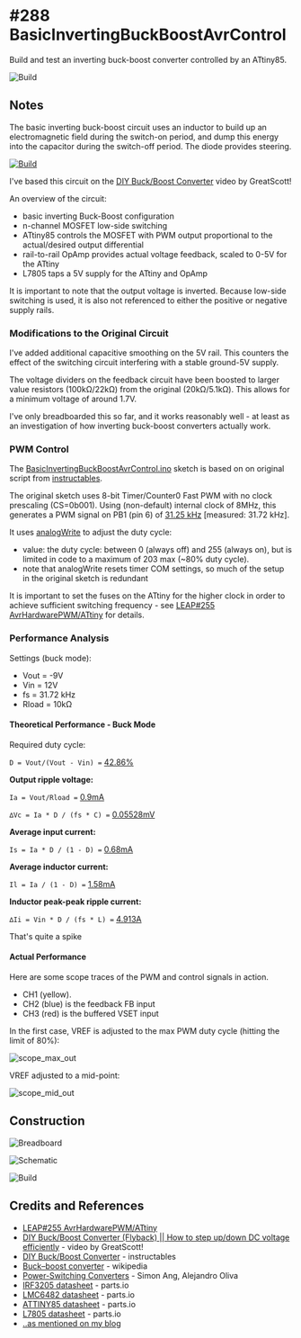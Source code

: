 # #288 BasicInvertingBuckBoostAvrControl

Build and test an inverting buck-boost converter controlled by an ATtiny85.

![Build](./assets/BasicInvertingBuckBoostAvrControl_build.jpg?raw=true)

## Notes

The basic inverting buck-boost circuit uses an inductor to build up an electromagnetic field during the switch-on period,
and dump this energy into the capacitor during the switch-off period. The diode provides steering.

[![Build](https://upload.wikimedia.org/wikipedia/commons/e/e6/Buckboost_conventions.svg)](https://en.wikipedia.org/wiki/Buck%E2%80%93boost_converter)

I've based this circuit on the [DIY Buck/Boost Converter](https://www.youtube.com/watch?v=ZiD_X-uo_TQ) video by GreatScott!

An overview of the circuit:

* basic inverting Buck-Boost configuration
* n-channel MOSFET low-side switching
* ATtiny85 controls the MOSFET with PWM output proportional to the actual/desired output differential
* rail-to-rail OpAmp provides actual voltage feedback, scaled to 0-5V for the ATtiny
* L7805 taps a 5V supply for the ATtiny and OpAmp

It is important to note that the output voltage is inverted.
Because low-side switching is used, it is also not referenced to either the positive or negative supply rails.

### Modifications to the Original Circuit

I've added additional capacitive smoothing on the 5V rail.
This counters the effect of the switching circuit interfering with a stable ground-5V supply.

The voltage dividers on the feedback circuit have been boosted to larger value resistors (100kΩ/22kΩ) from the original (20kΩ/5.1kΩ).
This allows for a minimum voltage of around 1.7V.

I've only breadboarded this so far, and it works reasonably well - at least as an investigation of how inverting buck-boost converters
actually work.


### PWM Control

The [BasicInvertingBuckBoostAvrControl.ino](./BasicInvertingBuckBoostAvrControl.ino) sketch
is based on on original script from [instructables](http://www.instructables.com/id/DIY-BuckBoost-Converter-Flyback/?ALLSTEPS).

The original sketch uses 8-bit Timer/Counter0 Fast PWM with no clock prescaling (CS=0b001).
Using (non-default) internal clock of 8MHz, this generates a PWM signal on PB1 (pin 6) of
[31.25 kHz](http://www.wolframalpha.com/input/?i=8MHz%2F1%2F256) [measured: 31.72 kHz].

It uses [analogWrite](https://www.arduino.cc/en/Reference/analogWrite) to adjust the duty cycle:

* value: the duty cycle: between 0 (always off) and 255 (always on), but is limited in code to a maximum of 203 max (~80% duty cycle).
* note that analogWrite resets timer COM settings, so much of the setup in the original sketch is redundant

It is important to set the fuses on the ATtiny for the higher clock in order to achieve
sufficient switching frequency - see [LEAP#255 AvrHardwarePWM/ATtiny](../AvrHardwarePWM/ATtiny) for details.

### Performance Analysis

Settings (buck mode):

* Vout = -9V
* Vin = 12V
* fs = 31.72 kHz
* Rload = 10kΩ

#### Theoretical Performance - Buck Mode

Required duty cycle:


`D = Vout/(Vout - Vin) =` [42.86%](http://www.wolframalpha.com/input/?i=9V%2F(12V+-+-9V))

**Output ripple voltage:**

`Ia = Vout/Rload =` [0.9mA](http://www.wolframalpha.com/input/?i=9V%2F10k%CE%A9)

`∆Vc = Ia * D / (fs * C) =` [0.05528mV](http://www.wolframalpha.com/input/?i=0.9mA+*+0.4286+%2F+(31.72kHz+*+220%C2%B5F))


**Average input current:**

`Is = Ia * D / (1 - D) =` [0.68mA](http://www.wolframalpha.com/input/?i=0.9mA+*+0.4286+%2F+(1+-+0.4286))


**Average inductor current:**

`Il = Ia / (1 - D) =` [1.58mA](http://www.wolframalpha.com/input/?i=0.9mA+%2F+(1+-+0.4286))


**Inductor peak-peak ripple current:**

`∆Ii = Vin * D / (fs * L) =` [4.913A](http://www.wolframalpha.com/input/?i=12V+*+0.4286+%2F+(31.72+kHz+*+33%C2%B5H))

That's quite a spike

#### Actual Performance

Here are some scope traces of the PWM and control signals in action.
* CH1 (yellow).
* CH2 (blue) is the feedback FB input
* CH3 (red) is the buffered VSET input

In the first case, VREF is adjusted to the max PWM duty cycle (hitting the limit of 80%):

![scope_max_out](./assets/scope_max_out.gif?raw=true)

VREF adjusted to a mid-point:

![scope_mid_out](./assets/scope_mid_out.gif?raw=true)


## Construction

![Breadboard](./assets/BasicInvertingBuckBoostAvrControl_bb.jpg?raw=true)

![Schematic](./assets/BasicInvertingBuckBoostAvrControl_schematic.jpg?raw=true)

![Build](./assets/BasicInvertingBuckBoostAvrControl_build.jpg?raw=true)

## Credits and References
* [LEAP#255 AvrHardwarePWM/ATtiny](../AvrHardwarePWM/ATtiny)
* [DIY Buck/Boost Converter (Flyback) || How to step up/down DC voltage efficiently](https://www.youtube.com/watch?v=ZiD_X-uo_TQ) - video by GreatScott!
* [DIY Buck/Boost Converter](http://www.instructables.com/id/DIY-BuckBoost-Converter-Flyback/?ALLSTEPS) - instructables
* [Buck–boost converter](https://en.wikipedia.org/wiki/Buck%E2%80%93boost_converter) - wikipedia
* [Power-Switching Converters](https://www.goodreads.com/book/show/1908950.Power_Switching_Converters) - Simon Ang, Alejandro Oliva
* [IRF3205 datasheet](http://parts.io/detail/215337130/IRF3205PBF) - parts.io
* [LMC6482 datasheet](http://parts.io/detail/11889183/LMC6482AIMX%2FNOPB) - parts.io
* [ATTINY85 datasheet](http://parts.io/detail/1452093/ATTINY85-20PU) - parts.io
* [L7805 datasheet](http://parts.io/detail/6811412/L7805) - parts.io
* [..as mentioned on my blog](http://blog.tardate.com/2017/05/leap288-basic-inverting-buck-boost-avr-control.html)

